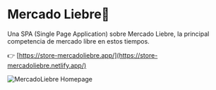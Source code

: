 # Mercado Liebre🐰

Una SPA (Single Page Application) sobre Mercado Liebre, la principal competencia de mercado libre en estos tiempos.

👉 [https://store-mercadoliebre.app/](https://store-mercadoliebre.netlify.app/)

![MercadoLiebre Homepage](https://user-images.githubusercontent.com/109250897/219898793-766cbba7-ba92-443b-92cb-692645718d79.png)
